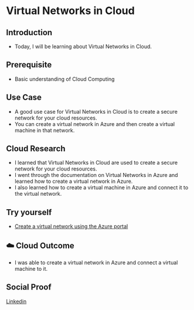 # Virtual Networks in Cloud

## Introduction

- Today, I will be learning about Virtual Networks in Cloud.

## Prerequisite
- Basic understanding of Cloud Computing
## Use Case
- A good use case for Virtual Networks in Cloud is to create a secure network for your cloud resources.
- You can create a virtual network in Azure and then create a virtual machine in that network.
## Cloud Research

- I learned that Virtual Networks in Cloud are used to create a secure network for your cloud resources.
- I went through the documentation on Virtual Networks in Azure and learned how to create a virtual network in Azure.
- I also learned how to create a virtual machine in Azure and connect it to the virtual network.

## Try yourself

- [Create a virtual network using the Azure portal](https://docs.microsoft.com/en-us/azure/virtual-network/quick-create-portal)

## ☁️ Cloud Outcome

- I was able to create a virtual network in Azure and connect a virtual machine to it.

## Social Proof

[Linkedin](https://www.linkedin.com/feed/update/urn:li:share:7111757054511349760/)